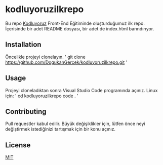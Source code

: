 # kodluyoruzilkrepo
Bu repo [Kodluyoruz](https://www.kodluyoruz.org) Front-End Eğitiminde oluşturduğumuz ilk repo. İçerisinde bir adet README dosyası, bir adet de index.html barındırıyor.

## Installation
Öncelikle projeyi clonelayın. 
'
git clone https://github.com/DogukanGercek/kodluyoruzilkrepo.git
'

## Usage
Projeyi cloneladıktan sonra Visual Studio Code programında açınız.
Linux için:
'
cd kodluyoruzilkrepo
code .
'

## Contributing
Pull requestler kabul edilir. Büyük değişiklikler için, lütfen önce neyi değiştirmek istediğinizi tartışmak için bir konu açınız.

## License
[MIT](https://choosealicense.com/licenses/mit/)

